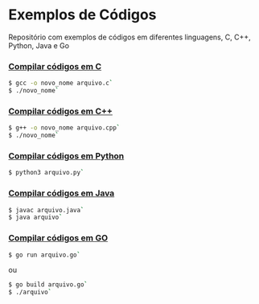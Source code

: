 # Exemplos de Códigos
Repositório com exemplos de códigos em diferentes linguagens, C, C++, Python, Java e Go

### [Compilar códigos em C](https://github.com/MarconeAugusto/Cod_Exemplos/tree/master/C)

```sh
$ gcc -o novo_nome arquivo.c`
$ ./novo_nome`
```

### [Compilar códigos em C++](https://github.com/MarconeAugusto/Cod_Exemplos/tree/master/C%2B%2B)

```sh
$ g++ -o novo_nome arquivo.cpp`
$ ./novo_nome`
```

### [Compilar códigos em Python](https://github.com/MarconeAugusto/Cod_Exemplos/tree/master/Python)

```sh
$ python3 arquivo.py`
```

### [Compilar códigos em Java](https://github.com/MarconeAugusto/Cod_Exemplos/tree/master/Java)
```sh
$ javac arquivo.java`
$ java arquivo`
```

### [Compilar códigos em GO](https://github.com/MarconeAugusto/Cod_Exemplos/tree/master/GO)
```sh
$ go run arquivo.go`	
```
ou
```sh
$ go build arquivo.go`
$ ./arquivo`
```
